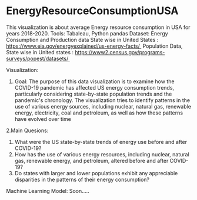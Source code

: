# EnergyResourceConsumptionUSA
This visualization is about average Energy resource consumption in USA for years 2018-2020. 
Tools: Tabaleau, Python pandas
Dataset: 
Energy Consumption and Production data State wise in United States : https://www.eia.gov/energyexplained/us-energy-facts/ 
Population Data, State wise in United states : https://www2.census.gov/programs-surveys/popest/datasets/ 

Visualization:
1. Goal:
The purpose of this data visualization is to examine how the COVID-19 pandemic has affected US energy consumption trends, particularly considering state-by-state population trends and the pandemic's chronology. 
The visualization tries to identify patterns in the use of various energy sources, including nuclear, natural gas, renewable energy, electricity, coal and petroleum, as well as how these patterns have evolved over time

2.Main Quesions:
1. What were the US state-by-state trends of energy use before and after COVID-19? 
2. How has the use of various energy resources, including nuclear, natural gas, renewable energy, and petroleum, altered before and after COVID-19? 
3. Do states with larger and lower populations exhibit any appreciable disparities in the patterns of their energy consumption? 

Machine Learning Model:
Soon.....

